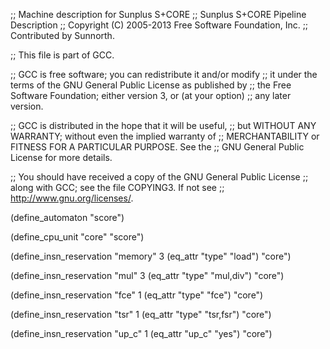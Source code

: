;;  Machine description for Sunplus S+CORE
;;  Sunplus S+CORE Pipeline Description
;;  Copyright (C) 2005-2013 Free Software Foundation, Inc.
;;  Contributed by Sunnorth.

;; This file is part of GCC.

;; GCC is free software; you can redistribute it and/or modify
;; it under the terms of the GNU General Public License as published by
;; the Free Software Foundation; either version 3, or (at your option)
;; any later version.

;; GCC is distributed in the hope that it will be useful,
;; but WITHOUT ANY WARRANTY; without even the implied warranty of
;; MERCHANTABILITY or FITNESS FOR A PARTICULAR PURPOSE.  See the
;; GNU General Public License for more details.

;; You should have received a copy of the GNU General Public License
;; along with GCC; see the file COPYING3.  If not see
;; <http://www.gnu.org/licenses/>.

(define_automaton "score")

(define_cpu_unit "core" "score")

(define_insn_reservation "memory" 3
                         (eq_attr "type" "load")
                         "core")

(define_insn_reservation "mul" 3
                         (eq_attr "type" "mul,div")
                         "core")

(define_insn_reservation "fce" 1
                         (eq_attr "type" "fce")
                         "core")

(define_insn_reservation "tsr" 1
                         (eq_attr "type" "tsr,fsr")
                         "core")

(define_insn_reservation "up_c" 1
                         (eq_attr "up_c" "yes")
                         "core")
